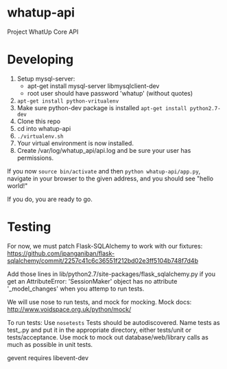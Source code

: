 whatup-api
==========

Project WhatUp Core API

Developing
==========

1.  Setup mysql-server:
    * apt-get install mysql-server libmysqlclient-dev
    * root user should have password 'whatup' (without quotes)
1.  `apt-get install python-vritualenv`
1.  Make sure python-dev package is installed `apt-get install python2.7-dev`
1.  Clone this repo
1.  cd into whatup-api
1.  `./virtualenv.sh`
1.  Your virtual environment is now installed.
1. Create /var/log/whatup_api/api.log and be sure your user has permissions.

If you now `source bin/activate` and then `python whatup-api/app.py`, navigate
in your browser to the given address, and you should see "hello world!"

If you do, you are ready to go.


Testing
=======

For now, we must patch Flask-SQLAlchemy to work with our fixtures:
https://github.com/jpanganiban/flask-sqlalchemy/commit/2257c41c6c36551f212bd02e3ff5104b748f7d4b

Add those lines in lib/python2.7/site-packages/flask_sqlalchemy.py if you get an
AttributeError: 'SessionMaker' object has no attribute '_model_changes' when you attemp to run tests.

We will use nose to run tests, and mock for mocking.
Mock docs: http://www.voidspace.org.uk/python/mock/

To run tests: Use `nosetests` Tests should be autodiscovered. Name tests as
test_<classUnderTest>.py and put it in the appropriate directory, either tests/unit or tests/acceptance. Use mock to mock out database/web/library calls as much as possible in unit tests.

gevent requires libevent-dev
